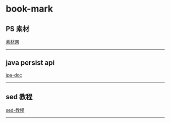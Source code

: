 # book-mark


## PS 素材
[素材网](http://sc.chinaz.com/)

---


## java persist api 
[jpa-doc](https://docs.oracle.com/javaee/6/tutorial/doc/bnbpz.html)

---

## sed 教程

[sed-教程](http://blog.jobbole.com/109088/)

---
